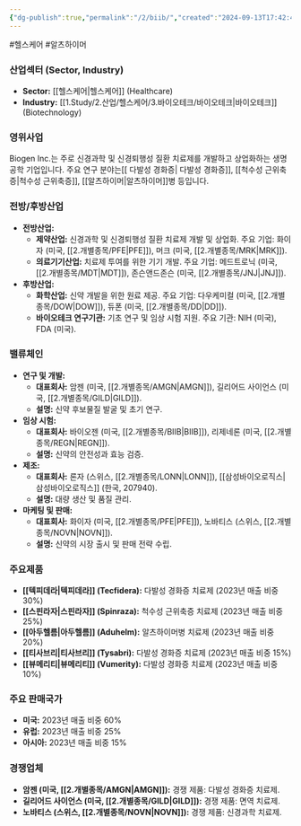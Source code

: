 ```yaml
---
{"dg-publish":true,"permalink":"/2/biib/","created":"2024-09-13T17:42:44.904+09:00","updated":"2025-07-29T21:37:04.404+09:00"}
---
```


#헬스케어 #알츠하이머 


### 산업섹터 (Sector, Industry)

- **Sector:** [[헬스케어\|헬스케어]] (Healthcare)
- **Industry:** [[1.Study/2.산업/헬스케어/3.바이오테크/바이오테크\|바이오테크]] (Biotechnology)

### 영위사업

Biogen Inc.는 주로 신경과학 및 신경퇴행성 질환 치료제를 개발하고 상업화하는 생명공학 기업입니다. 주요 연구 분야는[[ 다발성 경화증\| 다발성 경화증]], [[척수성 근위축증\|척수성 근위축증]], [[알츠하이머\|알츠하이머]]병 등입니다.

### 전방/후방산업

- **전방산업:**
    - **제약산업:** 신경과학 및 신경퇴행성 질환 치료제 개발 및 상업화. 주요 기업: 화이자 (미국, [[2.개별종목/PFE\|PFE]]), 머크 (미국, [[2.개별종목/MRK\|MRK]]).
    - **의료기기산업:** 치료제 투여를 위한 기기 개발. 주요 기업: 메드트로닉 (미국, [[2.개별종목/MDT\|MDT]]), 존슨앤드존슨 (미국, [[2.개별종목/JNJ\|JNJ]]).
- **후방산업:**
    - **화학산업:** 신약 개발을 위한 원료 제공. 주요 기업: 다우케미컬 (미국, [[2.개별종목/DOW\|DOW]]), 듀폰 (미국, [[2.개별종목/DD\|DD]]).
    - **바이오테크 연구기관:** 기초 연구 및 임상 시험 지원. 주요 기관: NIH (미국), FDA (미국).

### 밸류체인

- **연구 및 개발:**
    - **대표회사:** 암젠 (미국, [[2.개별종목/AMGN\|AMGN]]), 길리어드 사이언스 (미국, [[2.개별종목/GILD\|GILD]]).
    - **설명:** 신약 후보물질 발굴 및 초기 연구.
- **임상 시험:**
    - **대표회사:** 바이오젠 (미국, [[2.개별종목/BIIB\|BIIB]]), 리제네론 (미국, [[2.개별종목/REGN\|REGN]]).
    - **설명:** 신약의 안전성과 효능 검증.
- **제조:**
    - **대표회사:** 론자 (스위스, [[2.개별종목/LONN\|LONN]]), [[삼성바이오로직스\|삼성바이오로직스]] (한국, 207940).
    - **설명:** 대량 생산 및 품질 관리.
- **마케팅 및 판매:**
    - **대표회사:** 화이자 (미국, [[2.개별종목/PFE\|PFE]]), 노바티스 (스위스, [[2.개별종목/NOVN\|NOVN]]).
    - **설명:** 신약의 시장 출시 및 판매 전략 수립.

### 주요제품

- **[[텍피데라\|텍피데라]] (Tecfidera):** 다발성 경화증 치료제 (2023년 매출 비중 30%)
- **[[스핀라자\|스핀라자]] (Spinraza):** 척수성 근위축증 치료제 (2023년 매출 비중 25%)
- **[[아두헬름\|아두헬름]] (Aduhelm):** 알츠하이머병 치료제 (2023년 매출 비중 20%)
- **[[티사브리\|티사브리]] (Tysabri):** 다발성 경화증 치료제 (2023년 매출 비중 15%)
- **[[뷰메리티\|뷰메리티]] (Vumerity):** 다발성 경화증 치료제 (2023년 매출 비중 10%)

### 주요 판매국가

- **미국:** 2023년 매출 비중 60%
- **유럽:** 2023년 매출 비중 25%
- **아시아:** 2023년 매출 비중 15%

### 경쟁업체

- **암젠 (미국, [[2.개별종목/AMGN\|AMGN]]):** 경쟁 제품: 다발성 경화증 치료제.
- **길리어드 사이언스 (미국, [[2.개별종목/GILD\|GILD]]):** 경쟁 제품: 면역 치료제.
- **노바티스 (스위스, [[2.개별종목/NOVN\|NOVN]]):** 경쟁 제품: 신경과학 치료제.